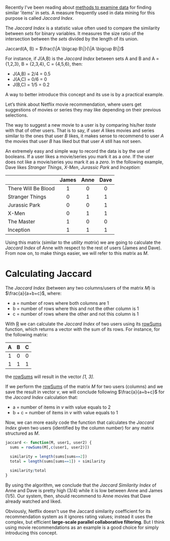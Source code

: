 Recently I've been reading about [methods to examine data](http://infolab.stanford.edu/~ullman/mmds/ch3.pdf) for finding similar 'items' in sets. A measure frequently used in data mining for this purpose is called *Jaccard Index*.

The *Jaccard Index* is a statistic value often used to compare the similarity between *sets* for binary variables. It measures the size ratio of the intersection between the *sets* divided by the length of its union.

Jaccard(A, B) = $\frac{\|A \bigcap B\|}{\|A \bigcup B\|}$

For instance, if J(A,B) is the *Jaccard Index* between sets A and B and A = {1,2,3}, B = {2,3,4}, C = {4,5,6}, then:

- J(A,B) = 2/4 = 0.5
- J(A,C) = 0/6 = 0
- J(B,C) = 1/5 = 0.2

A way to better introduce this concept and its use is by a practical example.

Let’s think about Netflix movie recommendation, where users get suggestions of movies or series they may like depending on their previous selections.

The way to suggest a new movie to a user is by comparing his/her *taste* with that of other users. That is to say, if user *A* likes movies and series similar to the ones that user *B* likes, it makes sense to recommend to user *A* the movies that user *B* has liked but that user *A* still has not seen.

An extremely easy and simple way to record the data is by the use of booleans. If a user likes a movie/series you mark it as a *one*. If the user does not like a movie/series you mark it as a *zero*. In the following example, Dave likes *Stranger Things*, *X-Men*, *Jurassic Park* and *Inception*:


|                     | James | Anne | Dave   |
| ------------------- |:-----:| :---:|:------:|
| There Will Be Blood | 1     | 0    | 0      |
| Stranger Things     | 0     | 1    | 1      |
| Jurassic Park       | 0     | 0    | 1      |
| X-Men               | 0     | 1    | 1      |
| The Master          | 1     | 0    | 0      |
| Inception           | 1     | 1    | 1      |


Using this matrix (similar to the *utility matrix*) we are going to calculate the *Jaccard Index* of Anne with respect to the rest of users (James and Dave). From now on, to make things easier, we will refer to this matrix as *M*.

# Calculating Jaccard

The *Jaccard Index* (between any two columns/users of the matrix *M*) is $\frac{a}{a+b+c}$, where:

- a = number of rows where both columns are 1
- b = number of rows where this and not the other column is 1
- c = number of rows where the other and not this column is 1

With [R](https://www.r-project.org/) we can calculate the *Jaccard Index* of two users using its [rowSums](http://stat.ethz.ch/R-manual/R-patched/RHOME/library/base/html/colSums.html) function, which returns a vector with the sum of its rows. For instance, for the following matrix:

| A | B | C |
|:-:|:-:|:-:|
| 1 | 0 | 0 |
| 1 | 1 | 1 |

the [rowSums](http://stat.ethz.ch/R-manual/R-patched/RHOME/library/base/html/colSums.html) will result in the vector *[1, 3]*.

If we perform the [rowSums](http://stat.ethz.ch/R-manual/R-patched/RHOME/library/base/html/colSums.html) of the matrix *M* for two users (columns) and we save the result in vector *v*, we will conclude following $\frac{a}{a+b+c}$ for the *Jaccard Index* calculation that:

- a = number of items in *v* with value equals to 2
- b + c = number of items in *v* with value equals to 1

Now, we can more easily code the function that calculates the *Jaccard Index* given two users (identified by the column number) for any matrix structured as *M*.

```R
jaccard <- function(M, user1, user2) {
  sums = rowSums(M[,c(user1, user2)])

  similarity = length(sums[sums==2])
  total = length(sums[sums==1]) + similarity
  
  similarity/total
}
```

By using the algorithm, we conclude that the *Jaccard Similarity Index* of Anne and Dave is pretty high (3/4) while it is low between Anne and James (1/5). Our system, then, should recommend to Anne movies that Dave already watched and liked.

Obviously, Netflix doesn't use the Jaccard similarity coefficient for its recommendation system as it ignores rating values; instead it uses the complex, but efficient **large-scale parallel collaborative filtering**. But I think using movie recommendations as an example is a good choice for simply introducing this concept.
